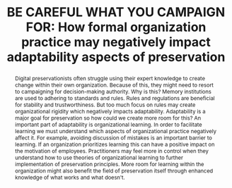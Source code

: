 ---
abstract: Digital preservationists often struggle using their expert knowledge to
  create change within their own organization. Because of this, they might need to
  resort to campaigning for decision-making authority. Why is this? Memory institutions
  are used to adhering to standards and rules. Rules and regulations are beneficial
  for stability and trustworthiness. But too much focus on rules may create organizational
  rigidity which negatively impacts adaptability. Adaptability is a major goal for
  preservation so how could we create more room for this? An important part of adaptability
  is organizational learning. In order to facilitate learning we must understand which
  aspects of organizational practice negatively affect it. For example, avoiding discussion
  of mistakes is an important barrier to learning. If an organization prioritizes
  learning this can have a positive impact on the motivation of employees. Practitioners
  may feel more in control when they understand how to use theories of organizational
  learning to further implementation of preservation principles. More room for learning
  within the organization might also benefit the field of preservation itself through
  enhanced knowledge of what works and what doesn't.
creators:
- Steinmeier, Daniel
date: null
document_url: https://www.ideals.illinois.edu/items/128292/bitstreams/428949/data.pdf
grand_parent: iPRES
institutions: []
keywords:
- organizational theory
- learning organization
- adaptability
- stability
landing_page_url: https://hdl.handle.net/2142/121088
language: eng
layout: publication
license: CC-BY 4.0 International
notes_url: null
parent: iPRES 2023
publication_type: paper
size: null
slides_url: https://hdl.handle.net/2142/121658
source_name: iPRES
stream_url: null
title: 'BE CAREFUL WHAT YOU CAMPAIGN FOR: How formal organization practice may negatively
  impact adaptability aspects of preservation'
year: 2023
---
